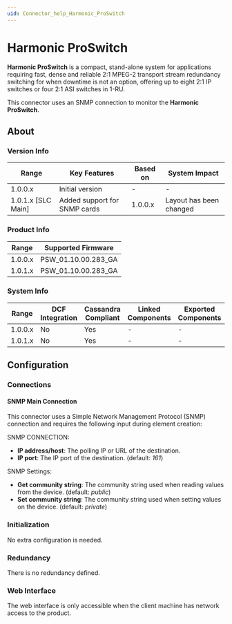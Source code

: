 ```yaml
---
uid: Connector_help_Harmonic_ProSwitch
---
```


# Harmonic ProSwitch

**Harmonic ProSwitch** is a compact, stand-alone system for applications requiring fast, dense and reliable 2:1 MPEG-2 transport stream redundancy switching for when downtime is not an option, offering up to eight 2:1 IP switches or four 2:1 ASI switches in 1-RU.

This connector uses an SNMP connection to monitor the **Harmonic ProSwitch**.

## About

### Version Info

| Range                | Key Features                 | Based on     | System Impact           |
|----------------------|------------------------------|--------------|-------------------------|
| 1.0.0.x              | Initial version              | -            | -                       |
| 1.0.1.x [SLC Main]   | Added support for SNMP cards | 1.0.0.x      | Layout has been changed |

### Product Info

| Range     | Supported Firmware     |
|-----------|------------------------|
| 1.0.0.x   | PSW_01.10.00.283_GA    |
| 1.0.1.x   | PSW_01.10.00.283_GA    |

### System Info

| Range     | DCF Integration     | Cassandra Compliant     | Linked Components     | Exported Components     |
|-----------|---------------------|-------------------------|-----------------------|-------------------------|
| 1.0.0.x   | No                  | Yes                     | -                     | -                       |
| 1.0.1.x   | No                  | Yes                     | -                     | -                       |

## Configuration

### Connections

#### SNMP Main Connection

This connector uses a Simple Network Management Protocol (SNMP) connection and requires the following input during element creation:

SNMP CONNECTION:

- **IP address/host**: The polling IP or URL of the destination.
- **IP port**: The IP port of the destination. (default: *161*)

SNMP Settings:

- **Get community string**: The community string used when reading values from the device. (default: *public*)
- **Set community string**: The community string used when setting values on the device. (default: *private*)

### Initialization

No extra configuration is needed.

### Redundancy

There is no redundancy defined.

### Web Interface

The web interface is only accessible when the client machine has network access to the product.
